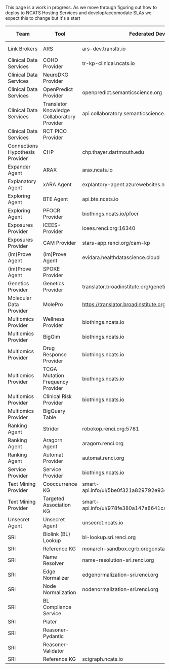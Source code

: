 This page is a work in progress.  As we move through figuring out how to deploy to NCATS Hosting Services and develop/accomodate SLAs we expect this to change but it's a start

|Team|Tool|Federated Dev|NCATS ITRB Hosted Dev|NCATS ITRB Hosted Prod
|---|---|---|---|---
|Link Brokers|ARS|ars-dev.transltr.io|ars-dev.transltr.io|ars.transltr.io
|Clinical Data Services|COHD Provider|tr-kp-clinical.ncats.io||
|Clinical Data Services|NeuroDKG Provider|||
|Clinical Data Services|OpenPredict Provider|openpredict.semanticscience.org||
|Clinical Data Services|Translator Knowledge Collaboratory Provider|api.collaboratory.semanticscience.org||
|Clinical Data Services|RCT PICO Provider|||
|Connections Hypothesis Provider|CHP|chp.thayer.dartmouth.edu||
|Expander Agent|ARAX|arax.ncats.io||
|Explanatory Agent|xARA Agent|explantory-agent.azurewebsites.net/v1.0||
|Exploring Agent|BTE Agent|api.bte.ncats.io||
|Exploring Agent|PFOCR Provider|biothings.ncats.io/pfocr||
|Exposures Provider|ICEES+ Provider|icees.renci.org:16340||
|Exposures Provider|CAM Provider|stars-app.renci.org/cam-kp||
|(im)Prove Agent|(im)Prove Agent|evidara.healthdatascience.cloud||
|(im)Prove Agent|SPOKE Provider|||
|Genetics Provider|Genetics Provider|translator.broadinstitute.org/genetics_provider||
|Molecular Data Provider|MolePro|https://translator.broadinstitute.org/molepro/trapi/v1.0||
|Multiomics Provider|Wellness Provider|biothings.ncats.io||
|Multiomics Provider|BigGim|biothings.ncats.io||
|Multiomics Provider|Drug Response Provider|biothings.ncats.io||
|Multiomics Provider|TCGA Mutation Frequency Provider|biothings.ncats.io||
|Multiomics Provider|Clinical Risk Provider|biothings.ncats.io||
|Multiomics Provider|BigQuery Table|||
|Ranking Agent|Strider|robokop.renci.org:5781||
|Ranking Agent|Aragorn Agent|aragorn.renci.org||
|Ranking Agent|Automat Provider|automat.renci.org||
|Service Provider|Service Provider|biothings.ncats.io||
|Text Mining Provider|Cooccurrence KG|smart-api.info/ui/5be0f321a829792e934545998b9c6afe||
|Text Mining Provider|Targeted Association KG|smart-api.info/ui/978fe380a147a8641caf72320862697b||
|Unsecret Agent|Unsecret Agent|unsecret.ncats.io||
|SRI|Biolink (BL) Lookup|bl-lookup.sri.renci.org||
|SRI|Reference KG|monarch-sandbox.cgrb.oregonstate.edu||
|SRI|Name Resolver|name-resolution-sri.renci.org||
|SRI|Edge Normalizer|edgenormalization-sri.renci.org||
|SRI|Node Normalization|nodenormalization-sri.renci.org||
|SRI|BL Compliance Service|||
|SRI|Plater|||
|SRI|Reasoner-Pydantic|||
|SRI|Reasoner-Validator|||
|SRI|Reference KG|scigraph.ncats.io||
